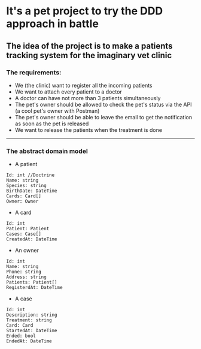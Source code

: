 # It's a pet project to try the DDD approach in battle

## The idea of the project is to make a patients tracking system for the imaginary vet clinic

### The requirements:
- We (the clinic) want to register all the incoming patients
- We want to attach every patient to a doctor
- A doctor can have not more than 3 patients simultaneously
- The pet's owner should be allowed to check the pet's status via the API (a cool pet's owner with Postman)
- The pet's owner should be able to leave the email to get the notification as soon as the pet is released
- We want to release the patients when the treatment is done

- - -

### The abstract domain model

* A patient

```
Id: int //Doctrine
Name: string
Species: string
BirthDate: DateTime
Cards: Card[]
Owner: Owner
```

* A card

```
Id: int
Patient: Patient
Cases: Case[]
CreatedAt: DateTime
```

* An owner

```
Id: int
Name: string
Phone: string
Address: string
Patients: Patient[]
RegisterdAt: DateTime
```

* A case

```
Id: int
Description: string
Treatment: string
Card: Card
StartedAt: DateTime
Ended: bool
EndedAt: DateTime
```